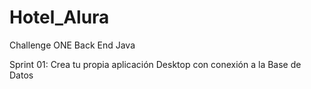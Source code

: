 # Hotel_Alura

Challenge ONE Back End Java

Sprint 01: Crea tu propia aplicación Desktop con conexión a la Base de Datos
